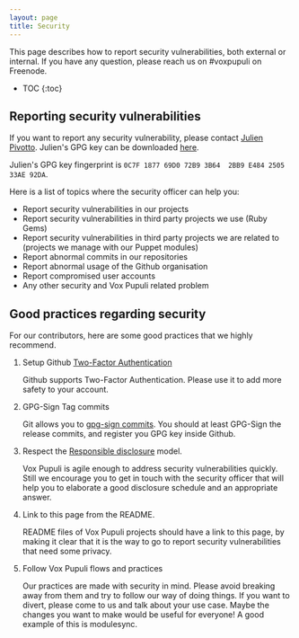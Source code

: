 ```yaml
---
layout: page
title: Security
---
```


This page describes how to report security vulnerabilities, both external or
internal. If you have any question, please reach us on #voxpupuli on Freenode.

* TOC
{:toc}

## Reporting security vulnerabilities

If you want to report any security vulnerability, please contact
[Julien Pivotto](mailto:roidelapluie@inuits.eu). Julien's GPG key can be
downloaded [here](0C7F187769D072B93B642BB9E484250533AE92DA.pub).

Julien's GPG key fingerprint is `0C7F 1877 69D0 72B9 3B64  2BB9 E484 2505 33AE 92DA`.

Here is a list of topics where the security officer can help you:

* Report security vulnerabilities in our projects
* Report security vulnerabilities in third party projects we use (Ruby Gems)
* Report security vulnerabilities in third party projects we are related to
  (projects we manage with our Puppet modules)
* Report abnormal commits in our repositories
* Report abnormal usage of the Github organisation
* Report compromised user accounts
* Any other security and Vox Pupuli related problem


## Good practices regarding security

For our contributors, here are some good practices that we highly recommend.

1. Setup Github [Two-Factor Authentication][2fa]

    Github supports Two-Factor Authentication. Please use it to add more safety
    to your account.

1. GPG-Sign Tag commits

    Git allows you to [gpg-sign commits][s]. You should at least GPG-Sign the release
    commits, and register you GPG key inside Github.

1. Respect the [Responsible disclosure][m] model.

    Vox Pupuli is agile enough to address security vulnerabilities quickly.
    Still we encourage you to get in touch with the security officer that will
    help you to elaborate a good disclosure schedule and an appropriate answer.

1. Link to this page from the README.

    README files of Vox Pupuli projects should have a link to this page, by
    making it clear that it is the way to go to report security vulnerabilities
    that need some privacy.

1. Follow Vox Pupuli flows and practices

    Our practices are made with security in mind. Please avoid breaking away
    from them and try to follow our way of doing things. If you want to divert,
    please come to us and talk about your use case. Maybe the changes you want
    to make would be useful for everyone! A good example of this is modulesync.

[2fa]:https://help.github.com/articles/about-two-factor-authentication/
[m]:https://en.wikipedia.org/wiki/Responsible_disclosure
[s]:https://help.github.com/articles/signing-commits-using-gpg/
